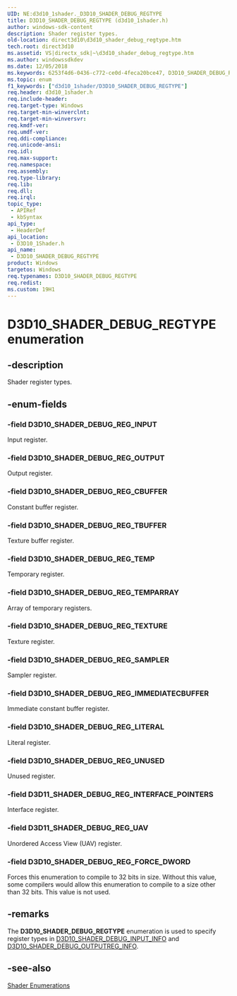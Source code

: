 ```yaml
---
UID: NE:d3d10_1shader._D3D10_SHADER_DEBUG_REGTYPE
title: D3D10_SHADER_DEBUG_REGTYPE (d3d10_1shader.h)
author: windows-sdk-content
description: Shader register types.
old-location: direct3d10\d3d10_shader_debug_regtype.htm
tech.root: direct3d10
ms.assetid: VS|directx_sdk|~\d3d10_shader_debug_regtype.htm
ms.author: windowssdkdev
ms.date: 12/05/2018
ms.keywords: 6253f4d6-0436-c772-ce0d-4feca20bce47, D3D10_SHADER_DEBUG_REGTYPE, D3D10_SHADER_DEBUG_REGTYPE enumeration [Direct3D 10], D3D10_SHADER_DEBUG_REG_CBUFFER, D3D10_SHADER_DEBUG_REG_FORCE_DWORD, D3D10_SHADER_DEBUG_REG_IMMEDIATECBUFFER, D3D10_SHADER_DEBUG_REG_INPUT, D3D10_SHADER_DEBUG_REG_LITERAL, D3D10_SHADER_DEBUG_REG_OUTPUT, D3D10_SHADER_DEBUG_REG_SAMPLER, D3D10_SHADER_DEBUG_REG_TBUFFER, D3D10_SHADER_DEBUG_REG_TEMP, D3D10_SHADER_DEBUG_REG_TEMPARRAY, D3D10_SHADER_DEBUG_REG_TEXTURE, D3D10_SHADER_DEBUG_REG_UNUSED, D3D11_SHADER_DEBUG_REG_INTERFACE_POINTERS, D3D11_SHADER_DEBUG_REG_UAV, d3d10_1shader/D3D10_SHADER_DEBUG_REGTYPE, d3d10_1shader/D3D10_SHADER_DEBUG_REG_CBUFFER, d3d10_1shader/D3D10_SHADER_DEBUG_REG_FORCE_DWORD, d3d10_1shader/D3D10_SHADER_DEBUG_REG_IMMEDIATECBUFFER, d3d10_1shader/D3D10_SHADER_DEBUG_REG_INPUT, d3d10_1shader/D3D10_SHADER_DEBUG_REG_LITERAL, d3d10_1shader/D3D10_SHADER_DEBUG_REG_OUTPUT, d3d10_1shader/D3D10_SHADER_DEBUG_REG_SAMPLER, d3d10_1shader/D3D10_SHADER_DEBUG_REG_TBUFFER, d3d10_1shader/D3D10_SHADER_DEBUG_REG_TEMP, d3d10_1shader/D3D10_SHADER_DEBUG_REG_TEMPARRAY, d3d10_1shader/D3D10_SHADER_DEBUG_REG_TEXTURE, d3d10_1shader/D3D10_SHADER_DEBUG_REG_UNUSED, d3d10_1shader/D3D11_SHADER_DEBUG_REG_INTERFACE_POINTERS, d3d10_1shader/D3D11_SHADER_DEBUG_REG_UAV, direct3d10.d3d10_shader_debug_regtype
ms.topic: enum
f1_keywords: ["d3d10_1shader/D3D10_SHADER_DEBUG_REGTYPE"]
req.header: d3d10_1shader.h
req.include-header: 
req.target-type: Windows
req.target-min-winverclnt: 
req.target-min-winversvr: 
req.kmdf-ver: 
req.umdf-ver: 
req.ddi-compliance: 
req.unicode-ansi: 
req.idl: 
req.max-support: 
req.namespace: 
req.assembly: 
req.type-library: 
req.lib: 
req.dll: 
req.irql: 
topic_type:
 - APIRef
 - kbSyntax
api_type:
 - HeaderDef
api_location:
 - D3D10_1Shader.h
api_name:
 - D3D10_SHADER_DEBUG_REGTYPE
product: Windows
targetos: Windows
req.typenames: D3D10_SHADER_DEBUG_REGTYPE
req.redist: 
ms.custom: 19H1
---
```


# D3D10_SHADER_DEBUG_REGTYPE enumeration


## -description


Shader register types.


## -enum-fields




### -field D3D10_SHADER_DEBUG_REG_INPUT

Input register.


### -field D3D10_SHADER_DEBUG_REG_OUTPUT

Output register.


### -field D3D10_SHADER_DEBUG_REG_CBUFFER

Constant buffer register.


### -field D3D10_SHADER_DEBUG_REG_TBUFFER

Texture buffer register.


### -field D3D10_SHADER_DEBUG_REG_TEMP

Temporary register.


### -field D3D10_SHADER_DEBUG_REG_TEMPARRAY

Array of temporary registers.


### -field D3D10_SHADER_DEBUG_REG_TEXTURE

Texture register.


### -field D3D10_SHADER_DEBUG_REG_SAMPLER

Sampler register.


### -field D3D10_SHADER_DEBUG_REG_IMMEDIATECBUFFER

Immediate constant buffer register.


### -field D3D10_SHADER_DEBUG_REG_LITERAL

Literal register.


### -field D3D10_SHADER_DEBUG_REG_UNUSED

Unused register.


### -field D3D11_SHADER_DEBUG_REG_INTERFACE_POINTERS

Interface register.


### -field D3D11_SHADER_DEBUG_REG_UAV

Unordered Access View (UAV) register.


### -field D3D10_SHADER_DEBUG_REG_FORCE_DWORD

Forces this enumeration to compile to 32 bits in size. Without this value, some compilers would allow this enumeration to compile to a size other than 32 bits. This value is not used.


## -remarks



The <b>D3D10_SHADER_DEBUG_REGTYPE</b> enumeration is used to specify register types 
  in <a href="https://docs.microsoft.com/windows/desktop/api/d3d10_1shader/ns-d3d10_1shader-_d3d10_shader_debug_input_info">D3D10_SHADER_DEBUG_INPUT_INFO</a> and <a href="https://docs.microsoft.com/windows/desktop/api/d3d10_1shader/ns-d3d10_1shader-_d3d10_shader_debug_outputreg_info">D3D10_SHADER_DEBUG_OUTPUTREG_INFO</a>.




## -see-also




<a href="https://docs.microsoft.com/windows/desktop/direct3d10/d3d10-graphics-reference-d3d10-shader-enums">Shader Enumerations</a>
 

 


